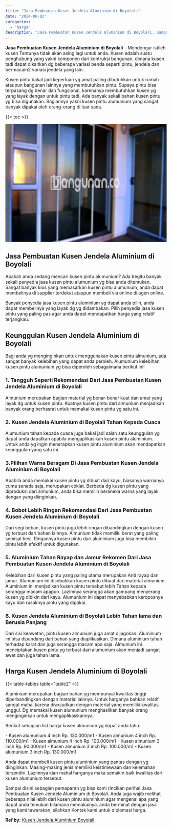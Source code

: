 ```yaml
---
title: "Jasa Pembuatan Kusen Jendela Aluminium di Boyolali"
date: "2024-08-02"
categories: 
  - "harga"
description: "Jasa Pembuatan Kusen Jendela Aluminium di Boyolali. Sampai disini sebagian pemaparan yg bisa kami rincikan perihal Jasa Pembuatan Kusen Jendela Aluminium di..."
---
```


**Jasa Pembuatan Kusen Jendela Aluminium di Boyolali** – Mendengar istileh kusen Tentunya tidak akan asing lagi untuk anda. Kusen adalah suatu penghubung yang yakni komponen dari kontruksi bangunan, dimana kusen tadi dapat dikaitkan dg beberapa variasi benda seperti pintu, jendela dan bermacam2 variasi jendela yang lain.

Kusen pintu bakal jadi keperluan yg amat paling dibutuhkan untuk rumah ataupun bangunan lainnya yang membutuhkan pintu. Supaya pintu bisa terpasang dg benar dan fungsional, karenanya membutuhkan kusen yg yang layak dengan untuk pintu tadi. Ada banyak sekali bahan kusen pintu yg bisa digunakan. Bagiannya yakni kusen pintu alumunium yang sangat banyak dipakai oleh orang-orang di luar sana.

{{< toc >}}

![Jasa Pembuatan Kusen Jendela Aluminium di Boyolali](/images/harga-kusen-jendela-alumunium-14.png)

## Jasa Pembuatan Kusen Jendela Aluminium di Boyolali

Apakah anda sedang mencari kusen pintu alumunium? Ada begitu banyak sekali penyedia jasa kusen pintu alumunium yg bisa anda ditemukan. Sangat banyak kios yang memasarkan kusen pintu alumunium, anda dapat membelinya di supplier terdekat ataupun membeli via online di agen online.

Banyak penyedia jasa kusen pintu aluminium yg dapat anda pilih, anda dapat membelinya yang layak dg yg didambakan. Pilih penyedia jasa kusen pintu yang paling pas agar anda dapat mendapatkan harga yang relatif terjangkau.

## Keunggulan Kusen Jendela Aluminium di Boyolali

Bagi anda yg menginginkan untuk menggunakan kusen pintu almunium, ada sangat banyak kelebihan yang dapat anda peroleh. Alumunium kelebihan kusen pintu alumunium yg bisa diperoleh sebagaimana berikut ini!

### 1\. Tangguh Seperti Rekomendasi Dari Jasa Pembuatan Kusen Jendela Aluminium di Boyolali

Almunium merupakan bagian material yg benar-benar kuat dan amat yang layak dg untuk kusen pintu. Kuatnya kusen pintu dari almunium menjadikan banyak orang berhasrat untuk memakai kusen pintu yg satu ini.

### 2\. Kusen Jendela Aluminium di Boyolali Tahan Kepada Cuaca

Alumunium tahan kepada cuaca juga bakal jadi salah satu keunggulan yg dapat anda dapatkan apabila mengaplikasikan kusen pintu aluminium. Untuk anda yg ingin menerapkan kusen pintu aluminium akan mendapatkan keunggulan yang satu ini.

### 3.Pilihan Warna Beragam Di Jasa Pembuatan Kusen Jendela Aluminium di Boyolali

Apabila anda memakai kusen pintu yg dibuat dari kayu, biasanya warnanya cuma senada saja, merupakan coklat. Berbeda dg kusen pintu yang diproduksi dari almunium, anda bisa memilih beraneka warna yang layak dengan yang diinginkan.

### 4\. Bobot Lebih Ringan Rekomendasi Dari Jasa Pembuatan Kusen Jendela Aluminium di Boyolali

Dari segi beban, kusen pintu juga lebih ringan dibandingkan dengan kusen yg terbuat dari bahan lainnya. Almunium tidak memiliki berat yang paling semisal besi. Ringannya kusen pintu dari aluminium juga bisa membikin pintu lebih efektif untuk digunakan.

### 5\. Aluminium Tahan Rayap dan Jamur Rekomen Dari Jasa Pembuatan Kusen Jendela Aluminium di Boyolali

Kelebihan dari kusen pintu yang paling utama merupakan Anti rayap dan jamur. Alumunium ini disebabkan kusen pintu dibuat dari material almunium. Aluminium ini menjadikan kusen pintu tersebut lebih Tahan kepada serangga macam apapun. Lazimnya serangga akan gampang menyerang kusen yg dibikin dari kayu. Alumunium ini dapat menyebabkan keroposnya kayu dan rusaknya pintu yang dipakai.

### 6\. Kusen Jendela Aluminium di Boyolali Lebih Tahan lama dan Berusia Panjang

Dari sisi keawetan, pintu kusen almunium juga amat dijagokan. Aluminium ini bisa dipandang dari bahan yang diaplikasikan. Dimana aluminium tahan terhadap karat dan juga serangga macam apa saja. Almunium ini menciptakan kusen pintu yg terbuat dari alumunium akan menjadi sangat awet dan juga tahan lama.

## Harga Kusen Jendela Aluminium di Boyolali

{{< table-tables table="table2" >}}

Aluminium merupakan bagian bahan yg mempunyai kwalitas tinggi diperbandingkan dengan material lainnya. Untuk harganya bahkan relatif sangat mahal karena diwujudkan dengan material yang memiliki kwalitas unggul. Dg memakai kusen alumunium menghasilkan banyak orang menginginkan untuk mengaplikasikannya.

Berikut sebagian list harga kusen almunium yg dapat anda tahu:

\- Kusen alumunium 4 inch Rp. 130.000/m1 - Kusen almunium 4 inch Rp. 110.000/m1 - Kusen almunium 4 inch Rp. 100.000/m1 - Kusen almunium 3 inch Rp. 90.000/m1 - Kusen almunium 3 inch Rp. 100.000/m1 - Kusen alumunium 3 inch Rp. 130.000/m1

Anda dapat membeli kusen pintu aluminium yang pantas dengan yg diinginkan. Masing-masing jenis memiliki keistimewaan dan kelemahan tersendiri. Lazimnya kian mahal harganya maka semakin baik kwalitas dari kusen alumunium tersebut.

Sampai disini sebagian pemaparan yg bisa kami rincikan perihal Jasa Pembuatan Kusen Jendela Aluminium di Boyolali. Anda juga wajib melihat beberapa nilai lebih dari kusen pintu aluminium agar mengenal apa yang dapat anda temukan bilamana memakainya. anda berminat dengan jasa yang kami tawarakan, silahkan Kontak kami untuk diplomasi harga.

**Ref by:** [Kusen Jendela Aluminium Boyolali](https://id.wikipedia.org/wiki/Kusen)
